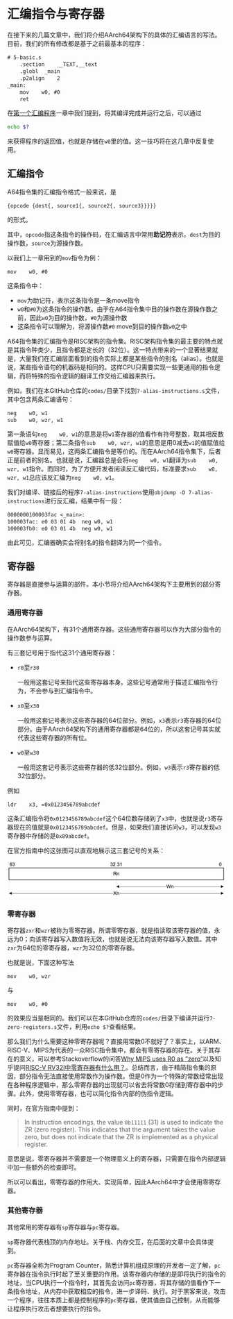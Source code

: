 # 汇编指令与寄存器

在接下来的几篇文章中，我们将介绍AArch64架构下的具体的汇编语言的写法。目前，我们的所有修改都是基于之前最基本的程序：

```armasm
# 5-basic.s
    .section    __TEXT,__text
    .globl  _main
    .p2align    2
_main:
    mov    w0, #0
    ret
```

在[第一个汇编程序](./5-第一个汇编程序.md)一章中我们提到，将其编译完成并运行之后，可以通过

```bash
echo $?
```

来获得程序的返回值，也就是存储在`w0`里的值。这一技巧将在这几章中反复使用。

## 汇编指令

A64指令集的汇编指令格式一般来说，是

```plaintext
{opcode {dest{, source1{, source2{, source3}}}}}
```

的形式。

其中，`opcode`指这条指令的操作码，在汇编语言中常用**助记符**表示。`dest`为目的操作数，`source`为源操作数。

以我们上一章用到的`mov`指令为例：

```armasm
mov    w0, #0
```

这条指令中：

* `mov`为助记符，表示这条指令是一条move指令
* `w0`和`#0`为这条指令的操作数。由于在A64指令集中目的操作数在源操作数之前，因此`w0`为目的操作数，`#0`为源操作数
* 这条指令可以理解为，将源操作数`#0` move到目的操作数`w0`之中

A64指令集的汇编指令是RISC架构的指令集。RISC架构指令集的最主要的特点就是其指令种类少，且指令都是定长的（32位）。这一特点带来的一个显著结果就是，大量我们在汇编层面看到的指令实际上都是某些指令的别名（alias）。也就是说，某些指令语句的机器码是相同的。这样CPU只需要实现一些更通用的指令逻辑，而将特殊的指令逻辑的翻译工作交给汇编器来执行。

例如，我们在本GitHub仓库的`codes/`目录下找到`7-alias-instructions.s`文件，其中包含两条汇编语句：

```armasm
neg    w0, w1
sub    w0, wzr, w1
```

第一条语句`neg    w0, w1`的意思是将`w1`寄存器的值看作有符号整数，取其相反数赋值给`w0`寄存器；第二条指令`sub    w0, wzr, w1`的意思是用0减去`w1`的值赋值给`w0`寄存器。显而易见，这两条汇编指令是等价的。而在AArch64指令集下，后者正是前者的别名。也就是说，汇编器总是会将`neg    w0, w1`翻译为`sub    w0, wzr, w1`指令。而同时，为了方便开发者阅读反汇编代码，标准要求`sub    w0, wzr, w1`总应该反汇编为`neg    w0, w1`。

我们对编译、链接后的程序`7-alias-instructions`使用`objdump -D 7-alias-instructions`进行反汇编，结果中有一段：

```plaintext
0000000100003fac <_main>:
100003fac: e0 03 01 4b 	neg	w0, w1
100003fb0: e0 03 01 4b 	neg	w0, w1
```

由此可见，汇编器确实会将别名的指令翻译为同一个指令。

## 寄存器

寄存器是直接参与运算的部件。本小节将介绍AArch64架构下主要用到的部分寄存器。

### 通用寄存器

在AArch64架构下，有31个通用寄存器。这些通用寄存器可以作为大部分指令的操作数参与运算。

有三套记号用于指代这31个通用寄存器：

* `r0`至`r30`

   一般用这套记号来指代这些寄存器本身。这些记号通常用于描述汇编指令行为，不会参与到汇编指令中。
* `x0`至`x30`

   一般用这套记号表示这些寄存器的64位部分。例如，`x3`表示`r3`寄存器的64位部分。由于AArch64架构下的通用寄存器都是64位的，所以这套记号其实就代表这些寄存器的所有位。
* `w0`至`w30`

   一般用这套记号表示这些寄存器的低32位部分。例如，`w3`表示`r3`寄存器的低32位部分。

例如

```armasm
ldr    x3, =0x0123456789abcdef
```

这条汇编指令将`0x0123456789abcdef`这个64位数存储到了`x3`中，也就是说`r3`寄存器现在的值就是`0x0123456789abcdef`。但是，如果我们直接访问`w3`，可以发现`w3`寄存器中存储的是`0x89abcdef`。

在官方指南中的这张图可以直观地展示这三套记号的关系：

![Registers](./assets/7-registers.png)

### 零寄存器

寄存器`zxr`和`wzr`被称为零寄存器。所谓零寄存器，就是指读取该寄存器的值，永远为0；向该寄存器写入数值将无效，也就是说无法向该寄存器写入数值。其中`zxr`为64位的零寄存器，`wzr`为32位的零寄存器。

也就是说，下面这种写法

```armasm
mov    w0, wzr
```

与

```armasm
mov    w0, #0
```

的效果应当是相同的。我们可以在本GitHub仓库的`codes/`目录下编译并运行`7-zero-registers.s`文件，利用`echo $?`查看结果。

那么我们为什么需要这种零寄存器呢？直接用常数0不就好了？事实上，以ARM、RISC-V、MIPS为代表的一众RISC指令集中，都会有零寄存器的存在。关于其存在的意义，可以参考Stackoverflow的问答[Why MIPS uses R0 as ”zero“](https://electronics.stackexchange.com/a/293921)以及知乎提问[RISC-V RV32I中零寄存器有什么用？](https://www.zhihu.com/question/308314026/answer/573831395)。总结而言，由于精简指令集的原因，部分指令无法直接使用常数作为操作数。但是0作为一个特殊的常数经常出现在各种程序逻辑中，那么零寄存器的出现就可以省去将常数0存储到寄存器中的步骤。此外，使用零寄存器，也可以简化指令内部的伪指令逻辑。

同时，在官方指南中提到：

> In instruction encodings, the value `0b11111` (31) is used to indicate the ZR (zero register). This indicates that the argument takes the value zero, but does not indicate that the ZR is implemented as a physical register.

意思是说，零寄存器并不需要是一个物理意义上的寄存器，只需要在指令内部逻辑中加一些额外的检查即可。

所以可以看出，零寄存器的作用大、实现简单，因此AArch64中才会使用零寄存器。

### 其他寄存器

其他常用的寄存器有`sp`寄存器与`pc`寄存器。

`sp`寄存器代表栈顶的内存地址。关于栈、内存交互，在后面的文章中会具体提到。

`pc`寄存器全称为Program Counter，熟悉计算机组成原理的开发者一定了解，`pc`寄存器在指令执行时起了至关重要的作用。该寄存器内存储的是即将执行的指令的地址，当CPU执行一个指令时，其首先会访问`pc`寄存器，将其存储的值看作下一条指令地址，从内存中获取相应的指令，进一步译码、执行。对于黑客来说，攻击一个程序，往往本质上都是控制程序的`pc`寄存器，使其值由自己控制，从而能够让程序执行攻击者想要执行的指令。
